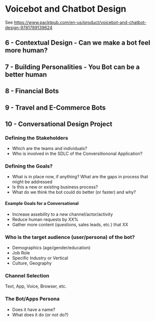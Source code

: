 # Voicebot and Chatbot Design

See https://www.packtpub.com/en-us/product/voicebot-and-chatbot-design-9781789139624

## 6 - Contextual Design - Can we make a bot feel more human? 

## 7 - Building Personalities - You Bot can be a better human 

## 8 - Financial Bots

## 9 - Travel and E-Commerce Bots 

## 10 - Conversational Design Project 

### Defining the Stakeholders 
- Which are the teams and individuals? 
- Who is involved in the SDLC of the Conversitiononal Application?

### Defining the Goals?
- What is in place now, if anything? What are the gaps in process that might be addressed 
- Is this a new or existing business process? 
- What do we think the bot could do better (or faster) and why? 

#### Example Goals for a Conversational 
- Increase assebility to a new channel/actor/activity 
- Reduce human requests by XX%
- Gather more content (questions, sales leads, etc.) that XX 

### Who is the target audience (user/persona) of the bot?
- Demographics (age/gender/education)
- Job Role
- Specific Industry or Vertical
- Culture, Geography

### Channel Selection

Text, App, Voice, Browser, etc. 

### The Bot/Apps Persona
- Does it have a name? 
- What does it do (or not do?)

